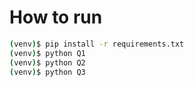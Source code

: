 # How to run
```sh
(venv)$ pip install -r requirements.txt
(venv)$ python Q1
(venv)$ python Q2
(venv)$ python Q3
```